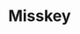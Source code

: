 ---
draft: false
title: Misskey
content:
  id: misskey
  name: Misskey
  logo: /images/applications/fediverse/misskey/logo.png
  website: https://misskey-hub.net/en/
  iframe_website: /website-iframe/applications/fediverse/misskey
  dashboardImage: /images/applications/fediverse/misskey/screenshot-1.png
  short_description: "Misskey is an open-source microblogging, federated social media platform that's free forever!"
  description: Misskey is a Decentralized Platform for server owners to make their instances of Misskey, and they can all talk to each other! There are large instances for the masses, smaller ones for groups, fandoms, and subcultures, and even instances just for individuals and their friends. Want to have even more control? You can make your instance on your server with relative ease, cutting ties with any large company that wants to spy on you and sell your data. Misskey is about community and sharing, not corporations and big tech. Have friends not on Misskey? No problem! Because Misskey is on the Fediverse (ActivityPub), you can interact with people on other platforms like Mastodon, PixelFed, PeerTube, and more!
  features:
    - title: Federated
      description: Misskey is a decentralized platform, so communities on different servers can connect.
    - title: Powerful
      description: Misskey is both easy to understand for beginners and has powerful features for advanced users.
    - title: Highly Customizable
      description: Make Misskey yours! With themes, widgets, layouts, and more, you make Misskey just the way you like it.
    - title: Drive
      description: Hate not being able to find something you uploaded? With Drive, you get managed and powerful cloud storage right in your social media!
  screenshots:
    - /images/applications/fediverse/misskey/screenshot-1.png
    - /images/applications/fediverse/misskey/screenshot-2.jpeg
---